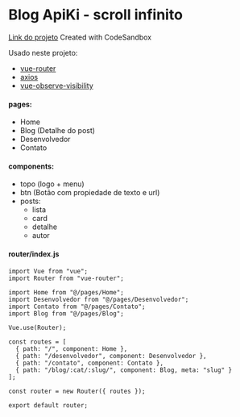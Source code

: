 # Blog ApiKi - scroll infinito

[Link do projeto](https://k3rpk.csb.app/)
Created with CodeSandbox

Usado neste projeto:

- [vue-router](https://router.vuejs.org/)
- [axios](https://www.npmjs.com/package/axios)
- [vue-observe-visibility](https://www.npmjs.com/package/vue-observe-visibility)

#### pages:

- Home
- Blog (Detalhe do post)
- Desenvolvedor
- Contato

#### components:

- topo (logo + menu)
- btn (Botão com propiedade de texto e url)
- posts:
  - lista
  - card
  - detalhe
  - autor

#### router/index.js

```
import Vue from "vue";
import Router from "vue-router";

import Home from "@/pages/Home";
import Desenvolvedor from "@/pages/Desenvolvedor";
import Contato from "@/pages/Contato";
import Blog from "@/pages/Blog";

Vue.use(Router);

const routes = [
  { path: "/", component: Home },
  { path: "/desenvolvedor", component: Desenvolvedor },
  { path: "/contato", component: Contato },
  { path: "/blog/:cat/:slug/", component: Blog, meta: "slug" }
];

const router = new Router({ routes });

export default router;
```
